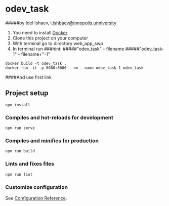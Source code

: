 # odev_task 
#####by Idel Ishaev, i.ishbaev@innopolis.unniversity
1. You need to install [Docker](https://www.docker.com/)
2. Clone this project on your computer
3. With terminal go to directory web_app_swp
4. In terminal run
###hint:
#####"odev_task" - filename 
#####"odev_task-1" - filename+"-1"
```
docker build -t odev_task .
docker run -it -p 8080:8080 --rm --name odev_task-1 odev_task
```
####And use first link 
## Project setup
```
npm install
```

### Compiles and hot-reloads for development
```
npm run serve
```

### Compiles and minifies for production
```
npm run build
```

### Lints and fixes files
```
npm run lint
```

### Customize configuration
See [Configuration Reference](https://cli.vuejs.org/config/).
